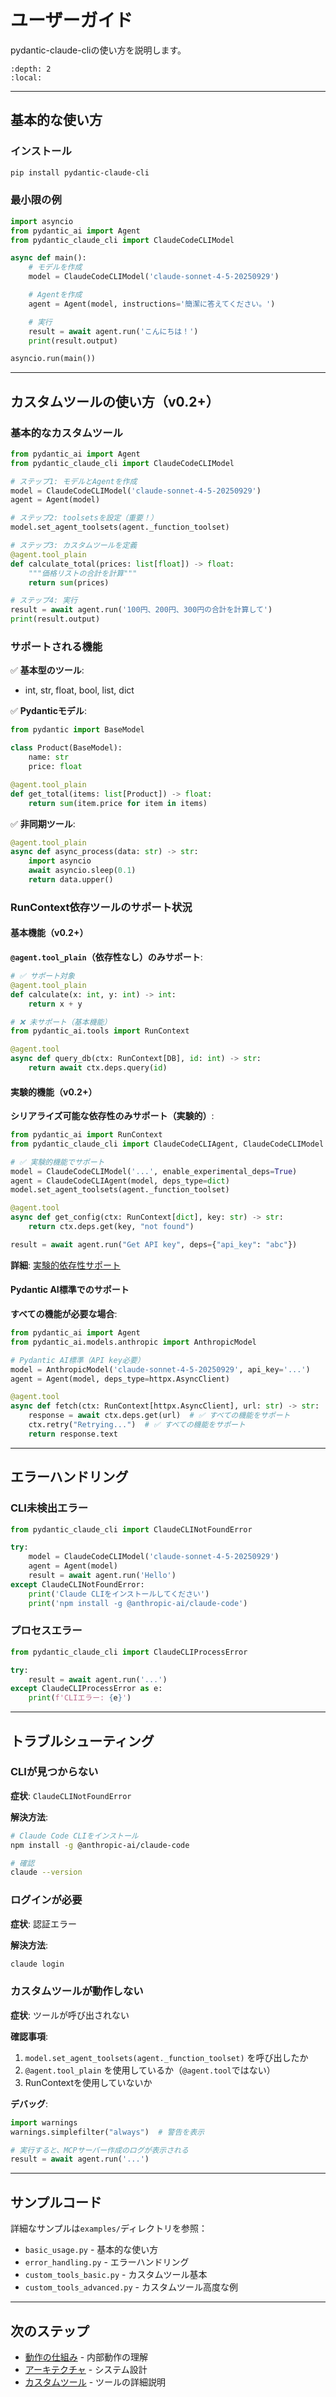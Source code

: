 # ユーザーガイド

pydantic-claude-cliの使い方を説明します。

```{contents}
:depth: 2
:local:
```

---

## 基本的な使い方

### インストール

```bash
pip install pydantic-claude-cli
```

### 最小限の例

```python
import asyncio
from pydantic_ai import Agent
from pydantic_claude_cli import ClaudeCodeCLIModel

async def main():
    # モデルを作成
    model = ClaudeCodeCLIModel('claude-sonnet-4-5-20250929')

    # Agentを作成
    agent = Agent(model, instructions='簡潔に答えてください。')

    # 実行
    result = await agent.run('こんにちは！')
    print(result.output)

asyncio.run(main())
```

---

## カスタムツールの使い方（v0.2+）

### 基本的なカスタムツール

```python
from pydantic_ai import Agent
from pydantic_claude_cli import ClaudeCodeCLIModel

# ステップ1: モデルとAgentを作成
model = ClaudeCodeCLIModel('claude-sonnet-4-5-20250929')
agent = Agent(model)

# ステップ2: toolsetsを設定（重要！）
model.set_agent_toolsets(agent._function_toolset)

# ステップ3: カスタムツールを定義
@agent.tool_plain
def calculate_total(prices: list[float]) -> float:
    """価格リストの合計を計算"""
    return sum(prices)

# ステップ4: 実行
result = await agent.run('100円、200円、300円の合計を計算して')
print(result.output)
```

### サポートされる機能

✅ **基本型のツール**:
- int, str, float, bool, list, dict

✅ **Pydanticモデル**:
```python
from pydantic import BaseModel

class Product(BaseModel):
    name: str
    price: float

@agent.tool_plain
def get_total(items: list[Product]) -> float:
    return sum(item.price for item in items)
```

✅ **非同期ツール**:
```python
@agent.tool_plain
async def async_process(data: str) -> str:
    import asyncio
    await asyncio.sleep(0.1)
    return data.upper()
```

### RunContext依存ツールのサポート状況

#### 基本機能（v0.2+）

**`@agent.tool_plain`（依存性なし）のみサポート**:

```python
# ✅ サポート対象
@agent.tool_plain
def calculate(x: int, y: int) -> int:
    return x + y

# ❌ 未サポート（基本機能）
from pydantic_ai.tools import RunContext

@agent.tool
async def query_db(ctx: RunContext[DB], id: int) -> str:
    return await ctx.deps.query(id)
```

#### 実験的機能（v0.2+）

**シリアライズ可能な依存性のみサポート（実験的）**:

```python
from pydantic_ai import RunContext
from pydantic_claude_cli import ClaudeCodeCLIAgent, ClaudeCodeCLIModel

# ✅ 実験的機能でサポート
model = ClaudeCodeCLIModel('...', enable_experimental_deps=True)
agent = ClaudeCodeCLIAgent(model, deps_type=dict)
model.set_agent_toolsets(agent._function_toolset)

@agent.tool
async def get_config(ctx: RunContext[dict], key: str) -> str:
    return ctx.deps.get(key, "not found")

result = await agent.run("Get API key", deps={"api_key": "abc"})
```

**詳細**: [実験的依存性サポート](experimental-deps.md)

#### Pydantic AI標準でのサポート

**すべての機能が必要な場合**:

```python
from pydantic_ai import Agent
from pydantic_ai.models.anthropic import AnthropicModel

# Pydantic AI標準（API key必要）
model = AnthropicModel('claude-sonnet-4-5-20250929', api_key='...')
agent = Agent(model, deps_type=httpx.AsyncClient)

@agent.tool
async def fetch(ctx: RunContext[httpx.AsyncClient], url: str) -> str:
    response = await ctx.deps.get(url)  # ✅ すべての機能をサポート
    ctx.retry("Retrying...")  # ✅ すべての機能をサポート
    return response.text
```

---

## エラーハンドリング

### CLI未検出エラー

```python
from pydantic_claude_cli import ClaudeCLINotFoundError

try:
    model = ClaudeCodeCLIModel('claude-sonnet-4-5-20250929')
    agent = Agent(model)
    result = await agent.run('Hello')
except ClaudeCLINotFoundError:
    print('Claude CLIをインストールしてください')
    print('npm install -g @anthropic-ai/claude-code')
```

### プロセスエラー

```python
from pydantic_claude_cli import ClaudeCLIProcessError

try:
    result = await agent.run('...')
except ClaudeCLIProcessError as e:
    print(f'CLIエラー: {e}')
```

---

## トラブルシューティング

### CLIが見つからない

**症状**: `ClaudeCLINotFoundError`

**解決方法**:
```bash
# Claude Code CLIをインストール
npm install -g @anthropic-ai/claude-code

# 確認
claude --version
```

### ログインが必要

**症状**: 認証エラー

**解決方法**:
```bash
claude login
```

### カスタムツールが動作しない

**症状**: ツールが呼び出されない

**確認事項**:
1. `model.set_agent_toolsets(agent._function_toolset)` を呼び出したか
2. `@agent.tool_plain` を使用しているか（`@agent.tool`ではない）
3. RunContextを使用していないか

**デバッグ**:
```python
import warnings
warnings.simplefilter("always")  # 警告を表示

# 実行すると、MCPサーバー作成のログが表示される
result = await agent.run('...')
```

---

## サンプルコード

詳細なサンプルは`examples/`ディレクトリを参照：

- `basic_usage.py` - 基本的な使い方
- `error_handling.py` - エラーハンドリング
- `custom_tools_basic.py` - カスタムツール基本
- `custom_tools_advanced.py` - カスタムツール高度な例

---

## 次のステップ

- [動作の仕組み](how-it-works.md) - 内部動作の理解
- [アーキテクチャ](architecture.md) - システム設計
- [カスタムツール](custom-tools.md) - ツールの詳細説明
